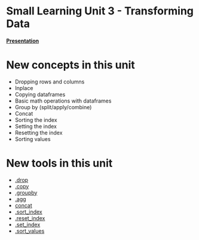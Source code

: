 # Small Learning Unit 3 - Transforming Data


#### [Presentation](https://docs.google.com/presentation/d/1ZBxLIGYi0XB2_8niwrX4wAFQRA0pSZz7vXucXdGr3-E/edit?usp=sharing)

# New concepts in this unit
- Dropping rows and columns 
- Inplace
- Copying dataframes
- Basic math operations with dataframes
- Group by (split/apply/combine)
- Concat
- Sorting the index
- Setting the index
- Resetting the index
- Sorting values

# New tools in this unit
- [.drop](https://pandas.pydata.org/pandas-docs/stable/generated/pandas.DataFrame.drop.html)
- [.copy](https://pandas.pydata.org/pandas-docs/stable/generated/pandas.DataFrame.copy.html)
- [.groupby](https://pandas.pydata.org/pandas-docs/stable/generated/pandas.DataFrame.groupby.html)
- [.agg](https://pandas.pydata.org/pandas-docs/stable/generated/pandas.core.groupby.DataFrameGroupBy.agg.html)
- [concat](https://pandas.pydata.org/pandas-docs/stable/generated/pandas.concat.html)
- [.sort_index](https://pandas.pydata.org/pandas-docs/stable/generated/pandas.DataFrame.sort_index.html)
- [.reset_index](https://pandas.pydata.org/pandas-docs/stable/generated/pandas.DataFrame.reset_index.html)
- [.set_index](https://pandas.pydata.org/pandas-docs/stable/generated/pandas.DataFrame.set_index.html)
- [.sort_values](https://pandas.pydata.org/pandas-docs/stable/generated/pandas.DataFrame.sort_values.html)
